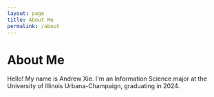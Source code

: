 ```yaml
---
layout: page
title: About Me
permalink: /about
---
```


# About Me

Hello! My name is Andrew Xie. I'm an Information Science major at the University of Illinois Urbana-Champaign, graduating in 2024.




